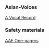 ### Asian-Voices

[A Vocal Record](https://www.avocalrecord.com/)


### Safety materials
[AAF One-pagers](https://aafcovid19resourcecenter.org/safety-resources/)
